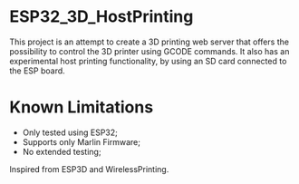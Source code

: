 # ESP32_3D_HostPrinting

This project is an attempt to create a 3D printing web server that offers the possibility to control the 3D printer using GCODE commands.
It also has an experimental host printing functionality, by using an SD card connected to the ESP board.

# Known Limitations
- Only tested using ESP32;
- Supports only Marlin Firmware;
- No extended testing;

Inspired from ESP3D and WirelessPrinting.
